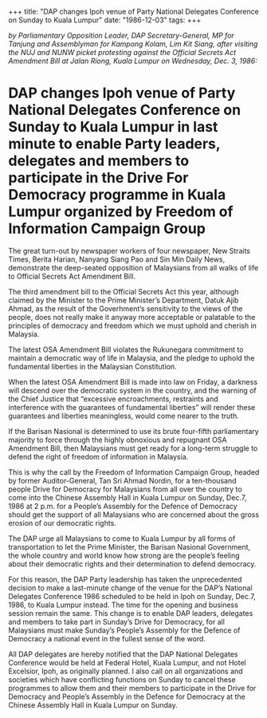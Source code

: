 +++ 
title: "DAP changes Ipoh venue of Party National Delegates Conference on Sunday to Kuala Lumpur"
date: "1986-12-03"
tags:
+++

_by Parliamentary Opposition Leader, DAP Secretary-General, MP for Tanjung and Assemblyman for Kampong Kolam, Lim Kit Siang, after visiting the NUJ and NUNW picket protesting against the Official Secrets Act Amendment Bill at Jalan Riong, Kuala Lumpur on Wednesday, Dec. 3, 1986:_

# DAP changes Ipoh venue of Party National Delegates Conference on Sunday to Kuala Lumpur in last minute to enable Party leaders, delegates and members to participate in the Drive For Democracy programme in Kuala Lumpur organized by Freedom of Information Campaign Group

The great turn-out by newspaper workers of four newspaper, New Straits Times, Berita Harian, Nanyang Siang Pao and Sin Min Daily News, demonstrate the deep-seated opposition of Malaysians from all walks of life to Official Secrets Act Amendment Bill.</u>

The third amendment bill to the Official Secrets Act this year, although claimed by the Minister to the Prime Minister’s Department, Datuk Ajib Ahmad, as the result of the Goverhment’s sensitivity to the views of the people, does not really make it anyway more acceptable or palatable to the principles of democracy and freedom which we must uphold and cherish in Malaysia.

The latest OSA Amendment Bill violates the Rukunegara commitment to maintain a democratic way of life in Malaysia, and the pledge to uphold the fundamental liberties in the Malaysian Constitution.

When the latest OSA Amendment Bill is made into law on Friday, a darkness will descend over the democratic system in the country, and the warning of the Chief Justice that “excessive encroachments, restraints and interference with the guarantees of fundamental liberties” will render these guarantees and liberties meaningless, would come nearer to the truth.

If the Barisan Nasional is determined to use its brute four-fifth parliamentary majority to force through the highly obnoxious and repugnant OSA Amendment Bill, then Malaysians must get ready for a long-term struggle to defend the right of freedom of information in Malaysia.

This is why the call by the Freedom of Information Campaign Group, headed by former Auditor-General, Tan Sri Ahmad Nordin, for a ten-thousand people Drive for Democracy for Malaysians from all over the country to come into the Chinese Assembly Hall in Kuala Lumpur on Sunday, Dec.7, 1986 at 2 p.m. for a People’s Assembly for the Defence of Democracy should get the support of all Malaysians who are concerned about the gross erosion of our democratic rights. 

The DAP urge all Malaysians to come to Kuala Lumpur by all forms of transportation to let the Prime Minister, the Barisan Nasional Government, the whole country and world know how strong are the people’s feeling about their democratic rights and their determination to defend democracy.

For this reason, the DAP Party leadership has taken the unprecedented decision to make a last-minute change of the venue for the DAP’s National Delegates Conference 1986 scheduled to be held in Ipoh on Sunday, Dec.7, 1986, to Kuala Lumpur instead. The time for the opening and business session remain the same. This change is to enable DAP leaders, delegates and members to take part in Sunday’s Drive for Democracy, for all Malaysians must make Sunday’s People’s Assembly for the Defence of Democracy a national event in the fullest sense of the word.

All DAP delegates are hereby notified that the DAP National Delegates Conference would be held at Federal Hotel, Kuala Lumpur, and not Hotel Excelsior, Ipoh, as originally planned. I also call on all organizations and societies which have conflicting functions on Sunday to cancel these programmes to allow them and their members to participate in the Drive for Democracy and People’s Assembly in the 
Defence for Democracy at the Chinese Assembly Hall in Kuala Lumpur on Sunday.
 

